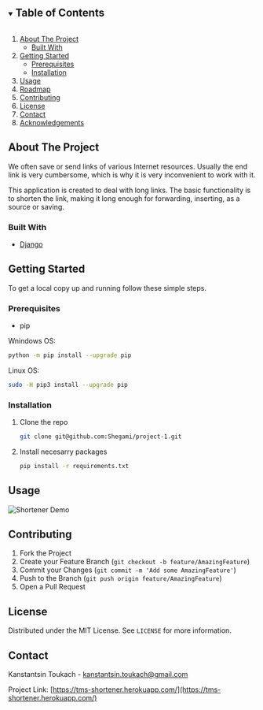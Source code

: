 <!-- TABLE OF CONTENTS -->
<details open="open">
  <summary><h2 style="display: inline-block">Table of Contents</h2></summary>
  <ol>
    <li>
      <a href="#about-the-project">About The Project</a>
      <ul>
        <li><a href="#built-with">Built With</a></li>
      </ul>
    </li>
    <li>
      <a href="#getting-started">Getting Started</a>
      <ul>
        <li><a href="#prerequisites">Prerequisites</a></li>
        <li><a href="#installation">Installation</a></li>
      </ul>
    </li>
    <li><a href="#usage">Usage</a></li>
    <li><a href="#roadmap">Roadmap</a></li>
    <li><a href="#contributing">Contributing</a></li>
    <li><a href="#license">License</a></li>
    <li><a href="#contact">Contact</a></li>
    <li><a href="#acknowledgements">Acknowledgements</a></li>
  </ol>
</details>

<!-- ABOUT THE PROJECT -->
## About The Project


We often save or send links of various Internet resources. Usually the end link is very cumbersome, which is why it is very inconvenient to work with it.

This application is created to deal with long links. The basic functionality is to shorten the link, making it long enough for forwarding, inserting, as a source or saving.

### Built With

* [Django](https://www.djangoproject.com/)



<!-- GETTING STARTED -->
## Getting Started

To get a local copy up and running follow these simple steps.

### Prerequisites

* pip

Wnindows OS:
  ```sh
  python -m pip install --upgrade pip
  ```

Linux OS:
  ```sh
  sudo -H pip3 install --upgrade pip
  ```

### Installation

1. Clone the repo
   ```sh
   git clone git@github.com:Shegami/project-1.git
   ```
2. Install necesarry packages
   ```sh
   pip install -r requirements.txt
   ```



<!-- USAGE EXAMPLES -->
## Usage


![Shortener Demo][product-demo]



<!-- CONTRIBUTING -->
## Contributing


1. Fork the Project
2. Create your Feature Branch (`git checkout -b feature/AmazingFeature`)
3. Commit your Changes (`git commit -m 'Add some AmazingFeature'`)
4. Push to the Branch (`git push origin feature/AmazingFeature`)
5. Open a Pull Request



<!-- LICENSE -->
## License

Distributed under the MIT License. See `LICENSE` for more information.



<!-- CONTACT -->
## Contact

Kanstantsin Toukach - kanstantsin.toukach@gmail.com

Project Link: [https://tms-shortener.herokuapp.com/](https://tms-shortener.herokuapp.com/)



<!-- MARKDOWN LINKS & IMAGES -->
<!-- https://www.markdownguide.org/basic-syntax/#reference-style-links -->
[product-demo]: images/demo.gif